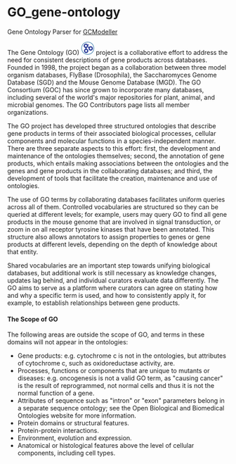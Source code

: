 # GO_gene-ontology
Gene Ontology Parser for [GCModeller](http://gcmodeller.org/)

The Gene Ontology (GO) ![](./go-logo-icon.mini__0.png) project is a collaborative effort to address the need for consistent descriptions of gene products across databases. Founded in 1998, the project began as a collaboration between three model organism databases, FlyBase (Drosophila), the Saccharomyces Genome Database (SGD) and the Mouse Genome Database (MGD). The GO Consortium (GOC) has since grown to incorporate many databases, including several of the world's major repositories for plant, animal, and microbial genomes. The GO Contributors page lists all member organizations.

The GO project has developed three structured ontologies that describe gene products in terms of their associated biological processes, cellular components and molecular functions in a species-independent manner. There are three separate aspects to this effort: first, the development and maintenance of the ontologies themselves; second, the annotation of gene products, which entails making associations between the ontologies and the genes and gene products in the collaborating databases; and third, the development of tools that facilitate the creation, maintenance and use of ontologies.

The use of GO terms by collaborating databases facilitates uniform queries across all of them. Controlled vocabularies are structured so they can be queried at different levels; for example, users may query GO to find all gene products in the mouse genome that are involved in signal transduction, or zoom in on all receptor tyrosine kinases that have been annotated. This structure also allows annotators to assign properties to genes or gene products at different levels, depending on the depth of knowledge about that entity.

Shared vocabularies are an important step towards unifying biological databases, but additional work is still necessary as knowledge changes, updates lag behind, and individual curators evaluate data differently. The GO aims to serve as a platform where curators can agree on stating how and why a specific term is used, and how to consistently apply it, for example, to establish relationships between gene products.

#### The Scope of GO
The following areas are outside the scope of GO, and terms in these domains will not appear in the ontologies:

+ Gene products: e.g. cytochrome c is not in the ontologies, but attributes of cytochrome c, such as oxidoreductase activity, are.
+ Processes, functions or components that are unique to mutants or diseases: e.g. oncogenesis is not a valid GO term, as "causing cancer" is the result of reprogrammed, not normal cells and thus it is not the normal function of a gene.
+ Attributes of sequence such as "intron" or "exon" parameters belong in a separate sequence ontology; see the Open Biological and Biomedical Ontologies website for more information.
+ Protein domains or structural features.
+ Protein-protein interactions.
+ Environment, evolution and expression.
+ Anatomical or histological features above the level of cellular components, including cell types.